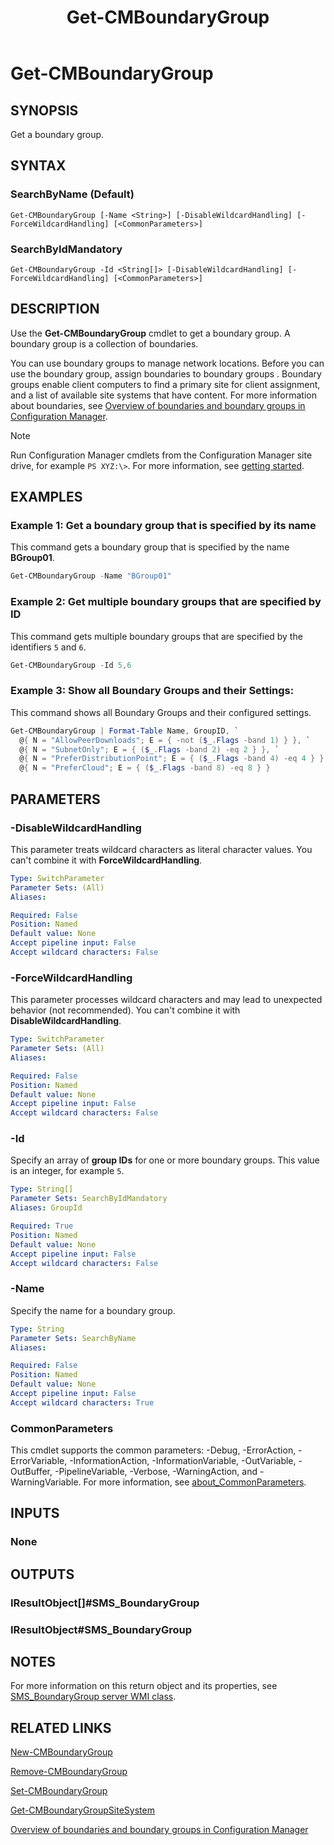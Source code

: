﻿---
external help file: AdminUI.PS.dll-Help.xml
Module Name: ConfigurationManager
ms.date: 08/04/2021
schema: 2.0.0
title: Get-CMBoundaryGroup
---

# Get-CMBoundaryGroup

## SYNOPSIS

Get a boundary group.

## SYNTAX

### SearchByName (Default)
```
Get-CMBoundaryGroup [-Name <String>] [-DisableWildcardHandling] [-ForceWildcardHandling] [<CommonParameters>]
```

### SearchByIdMandatory
```
Get-CMBoundaryGroup -Id <String[]> [-DisableWildcardHandling] [-ForceWildcardHandling] [<CommonParameters>]
```

## DESCRIPTION

Use the **Get-CMBoundaryGroup** cmdlet to get a boundary group. A boundary group is a collection of boundaries.

You can use boundary groups to manage network locations. Before you can use the boundary group, assign boundaries to boundary groups .
Boundary groups enable client computers to find a primary site for client assignment, and a list of available site systems that have content.
For more information about boundaries, see [Overview of boundaries and boundary groups in Configuration Manager](/mem/configmgr/core/servers/deploy/configure/define-site-boundaries-and-boundary-groups).

> [!NOTE]
> Run Configuration Manager cmdlets from the Configuration Manager site drive, for example `PS XYZ:\>`. For more information, see [getting started](/powershell/sccm/overview).

## EXAMPLES

### Example 1: Get a boundary group that is specified by its name

This command gets a boundary group that is specified by the name **BGroup01**.

```powershell
Get-CMBoundaryGroup -Name "BGroup01"
```

### Example 2: Get multiple boundary groups that are specified by ID

This command gets multiple boundary groups that are specified by the identifiers `5` and `6`.

```powershell
Get-CMBoundaryGroup -Id 5,6
```

### Example 3: Show all Boundary Groups and their Settings:

This command shows all Boundary Groups and their configured settings.

```powershell
Get-CMBoundaryGroup | Format-Table Name, GroupID, `
  @{ N = "AllowPeerDownloads"; E = { -not ($_.Flags -band 1) } }, `
  @{ N = "SubnetOnly"; E = { ($_.Flags -band 2) -eq 2 } }, `
  @{ N = "PreferDistributionPoint"; E = { ($_.Flags -band 4) -eq 4 } }, `
  @{ N = "PreferCloud"; E = { ($_.Flags -band 8) -eq 8 } }
```

## PARAMETERS

### -DisableWildcardHandling

This parameter treats wildcard characters as literal character values. You can't combine it with **ForceWildcardHandling**.

```yaml
Type: SwitchParameter
Parameter Sets: (All)
Aliases:

Required: False
Position: Named
Default value: None
Accept pipeline input: False
Accept wildcard characters: False
```

### -ForceWildcardHandling

This parameter processes wildcard characters and may lead to unexpected behavior (not recommended). You can't combine it with **DisableWildcardHandling**.

```yaml
Type: SwitchParameter
Parameter Sets: (All)
Aliases:

Required: False
Position: Named
Default value: None
Accept pipeline input: False
Accept wildcard characters: False
```

### -Id

Specify an array of **group IDs** for one or more boundary groups. This value is an integer, for example `5`.

```yaml
Type: String[]
Parameter Sets: SearchByIdMandatory
Aliases: GroupId

Required: True
Position: Named
Default value: None
Accept pipeline input: False
Accept wildcard characters: False
```

### -Name

Specify the name for a boundary group.

```yaml
Type: String
Parameter Sets: SearchByName
Aliases:

Required: False
Position: Named
Default value: None
Accept pipeline input: False
Accept wildcard characters: True
```

### CommonParameters
This cmdlet supports the common parameters: -Debug, -ErrorAction, -ErrorVariable, -InformationAction, -InformationVariable, -OutVariable, -OutBuffer, -PipelineVariable, -Verbose, -WarningAction, and -WarningVariable. For more information, see [about_CommonParameters](http://go.microsoft.com/fwlink/?LinkID=113216).

## INPUTS

### None
## OUTPUTS

### IResultObject[]#SMS_BoundaryGroup
### IResultObject#SMS_BoundaryGroup

## NOTES

For more information on this return object and its properties, see [SMS_BoundaryGroup server WMI class](/mem/configmgr/develop/reference/core/servers/configure/sms_boundarygroup-server-wmi-class).

## RELATED LINKS

[New-CMBoundaryGroup](New-CMBoundaryGroup.md)

[Remove-CMBoundaryGroup](Remove-CMBoundaryGroup.md)

[Set-CMBoundaryGroup](Set-CMBoundaryGroup.md)

[Get-CMBoundaryGroupSiteSystem](Get-CMBoundaryGroupSiteSystem.md)

[Overview of boundaries and boundary groups in Configuration Manager](/mem/configmgr/core/servers/deploy/configure/define-site-boundaries-and-boundary-groups)
